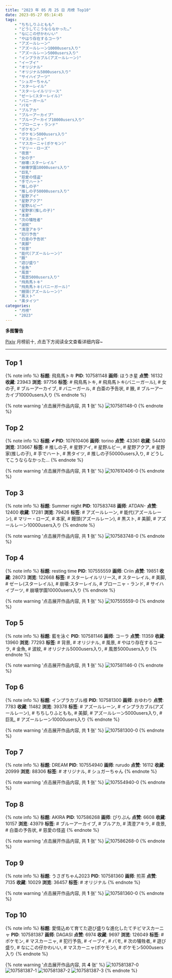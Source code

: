 ```yaml
---
title: "2023 年 05 月 25 日 月榜 Top10"
date: 2023-05-27 05:14:45
tags:
    - "ちちしりふともも"
    - "どうしてこうならなかった…"
    - "なにこの仔かわいい"
    - "やはり存在するコーラ"
    - "アズールレーン"
    - "アズールレーン10000users入り"
    - "アズールレーン5000users入り"
    - "インプラカブル(アズールレーン)"
    - "イーブイ"
    - "オリジナル"
    - "オリジナル5000users入り"
    - "サイハイブーツ"
    - "シュガーちゃん"
    - "スターレイル"
    - "スターレイルリリース"
    - "ゼーレ(スターレイル)"
    - "バニーガール"
    - "パモ"
    - "ブルアカ"
    - "ブルーアーカイブ"
    - "ブルーアーカイブ10000users入り"
    - "ブローニャ・ランド"
    - "ポケモン"
    - "ポケモン5000users入り"
    - "マスカーニャ"
    - "マスカーニャ(ポケモン)"
    - "マリー・ローズ"
    - "夜景"
    - "女の子"
    - "崩壊:スターレイル"
    - "崩壊学園10000users入り"
    - "巨乳"
    - "慈愛の怪盗"
    - "手でハート"
    - "推しの子"
    - "推しの子50000users入り"
    - "星野アイ"
    - "星野アクア"
    - "星野ルビー"
    - "星野家(推しの子)"
    - "本家"
    - "次の犠牲者"
    - "波紋"
    - "清澄アキラ"
    - "犯行予告"
    - "白亜の予告状"
    - "美脚"
    - "背景"
    - "能代(アズールレーン)"
    - "腋"
    - "遊び盛り"
    - "金魚"
    - "風景"
    - "風景5000users入り"
    - "飛鳥馬トキ"
    - "飛鳥馬トキ(バニーガール)"
    - "饅頭(アズールレーン)"
    - "黒スト"
    - "黒タイツ"
categories:
    - "月榜"
    - "2023"
---
```


<i class="fa fa-triangle-exclamation"></i>**多图警告**<i class="fa fa-triangle-exclamation"></i>

[Pixiv](https://www.pixiv.net/) 月榜前十, 点击下方阅读全文查看详细内容~

<!-- more -->

---

## Top 1

{% note info %}
**标题**: 飛鳥馬トキ
**PID**: 107581148 **画师**: ほうき星
**点赞**: 16132 **收藏**: 23943 **浏览**: 97756
**标签**: # 飛鳥馬トキ, # 飛鳥馬トキ(バニーガール), # 女の子, # ブルーアーカイブ, # バニーガール, # 白亜の予告状, # 腋, # ブルーアーカイブ10000users入り
{% endnote %}

{% note warning '点击展开作品内容, 共 **1** 张' %}
![107581148-0](https://i.pixiv.re/img-original/img/2023/04/28/00/00/28/107581148_p0.jpg)
{% endnote %}

## Top 2

{% note info %}
**标题**: 💕
**PID**: 107610406 **画师**: torino
**点赞**: 43361 **收藏**: 54410 **浏览**: 313667
**标签**: # 推しの子, # 星野アイ, # 星野ルビー, # 星野アクア, # 星野家(推しの子), # 手でハート, # 黒タイツ, # 推しの子50000users入り, # どうしてこうならなかった…
{% endnote %}

{% note warning '点击展开作品内容, 共 **1** 张' %}
![107610406-0](https://i.pixiv.re/img-original/img/2023/04/29/00/01/02/107610406_p0.jpg)
{% endnote %}

## Top 3

{% note info %}
**标题**: Summer night
**PID**: 107583748 **画师**: ATDAN-
**点赞**: 12400 **收藏**: 17281 **浏览**: 79426
**标签**: # アズールレーン, # 能代(アズールレーン), # マリー・ローズ, # 本家, # 饅頭(アズールレーン), # 黒スト, # 美脚, # アズールレーン10000users入り
{% endnote %}

{% note warning '点击展开作品内容, 共 **1** 张' %}
![107583748-0](https://i.pixiv.re/img-original/img/2023/04/28/08/30/31/107583748_p0.jpg)
{% endnote %}

## Top 4

{% note info %}
**标题**: resting time
**PID**: 107555559 **画师**: Criin
**点赞**: 19851 **收藏**: 28073 **浏览**: 122668
**标签**: # スターレイルリリース, # スターレイル, # 美脚, # ゼーレ(スターレイル), # 崩壊:スターレイル, # ブローニャ・ランド, # サイハイブーツ, # 崩壊学園10000users入り
{% endnote %}

{% note warning '点击展开作品内容, 共 **1** 张' %}
![107555559-0](https://i.pixiv.re/img-original/img/2023/04/27/01/08/00/107555559_p0.jpg)
{% endnote %}

## Top 5

{% note info %}
**标题**: 藍を泳ぐ
**PID**: 107581146 **画师**: コーラ
**点赞**: 11359 **收藏**: 13960 **浏览**: 77293
**标签**: # 背景, # オリジナル, # 風景, # やはり存在するコーラ, # 金魚, # 波紋, # オリジナル5000users入り, # 風景5000users入り
{% endnote %}

{% note warning '点击展开作品内容, 共 **1** 张' %}
![107581146-0](https://i.pixiv.re/img-original/img/2023/04/28/00/00/28/107581146_p0.jpg)
{% endnote %}

## Top 6

{% note info %}
**标题**: インプラカブル様
**PID**: 107581300 **画师**: おゆわり
**点赞**: 7783 **收藏**: 11482 **浏览**: 39378
**标签**: # アズールレーン, # インプラカブル(アズールレーン), # ちちしりふともも, # 美脚, # アズールレーン5000users入り, # 巨乳, # アズールレーン10000users入り
{% endnote %}

{% note warning '点击展开作品内容, 共 **1** 张' %}
![107581300-0](https://i.pixiv.re/img-original/img/2023/04/28/00/01/29/107581300_p0.png)
{% endnote %}

## Top 7

{% note info %}
**标题**: DREAM
**PID**: 107554940 **画师**: rurudo
**点赞**: 16112 **收藏**: 20999 **浏览**: 88306
**标签**: # オリジナル, # シュガーちゃん
{% endnote %}

{% note warning '点击展开作品内容, 共 **1** 张' %}
![107554940-0](https://i.pixiv.re/img-original/img/2023/04/27/00/44/12/107554940_p0.jpg)
{% endnote %}

## Top 8

{% note info %}
**标题**: AKIRA
**PID**: 107586268 **画师**: ぴりぷん
**点赞**: 6608 **收藏**: 10157 **浏览**: 43979
**标签**: # ブルーアーカイブ, # ブルアカ, # 清澄アキラ, # 夜景, # 白亜の予告状, # 慈愛の怪盗
{% endnote %}

{% note warning '点击展开作品内容, 共 **1** 张' %}
![107586268-0](https://i.pixiv.re/img-original/img/2023/04/28/03/47/36/107586268_p0.jpg)
{% endnote %}

## Top 9

{% note info %}
**标题**: うさぎちゃん2023
**PID**: 107581360 **画师**: 煎茶
**点赞**: 7135 **收藏**: 10029 **浏览**: 36457
**标签**: # オリジナル
{% endnote %}

{% note warning '点击展开作品内容, 共 **1** 张' %}
![107581360-0](https://i.pixiv.re/img-original/img/2023/04/28/00/02/07/107581360_p0.jpg)
{% endnote %}

## Top 10

{% note info %}
**标题**: 愛情込めて育てた遊び盛りな進化したてチビマスカーニャ
**PID**: 107581387 **画师**: DAGASI
**点赞**: 6974 **收藏**: 9697 **浏览**: 126049
**标签**: # ポケモン, # マスカーニャ, # 犯行予告, # イーブイ, # パモ, # 次の犠牲者, # 遊び盛り, # なにこの仔かわいい, # マスカーニャ(ポケモン), # ポケモン5000users入り
{% endnote %}

{% note warning '点击展开作品内容, 共 **4** 张' %}
![107581387-0](https://i.pixiv.re/img-original/img/2023/04/28/00/02/25/107581387_p0.png)
![107581387-1](https://i.pixiv.re/img-original/img/2023/04/28/00/02/25/107581387_p1.png)
![107581387-2](https://i.pixiv.re/img-original/img/2023/04/28/00/02/25/107581387_p2.png)
![107581387-3](https://i.pixiv.re/img-original/img/2023/04/28/00/02/25/107581387_p3.png)
{% endnote %}
